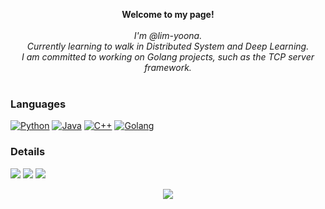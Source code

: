 <p align="center">
    <b>Welcome to my page!</b><br><br>
    <i>
        I'm @lim-yoona.<br>
        Currently learning to walk in Distributed System and Deep Learning.<br>
        I am committed to working on Golang projects, such as the TCP server framework.<br>
    </i><br>
</p>


### Languages
[![Python](https://img.shields.io/badge/python-black?style=for-the-badge&logo=python)](https://github.com/lim-yoona)
[![Java](https://img.shields.io/badge/java-black?style=for-the-badge&logo=openjdk)](https://github.com/lim-yoona)
[![C++](https://img.shields.io/badge/c++-black?style=for-the-badge&logo=cplusplus)](https://github.com/lim-yoona)
[![Golang](https://img.shields.io/badge/golang-black?style=for-the-badge&logo=golang)](https://github.com/lim-yoona)

### Details
![](http://github-profile-summary-cards.vercel.app/api/cards/profile-details?username=lim-yoona&theme=aura)
![](http://github-profile-summary-cards.vercel.app/api/cards/most-commit-language?username=lim-yoona&theme=aura)
![](http://github-profile-summary-cards.vercel.app/api/cards/stats?username=lim-yoona&theme=aura)


<p align="center">
  <a href="https://github.com/lim-yoona">
    <img src="https://komarev.com/ghpvc/?username=limyoona&color=blue&style=flat)" />
  </a>
</p>
<!---
lim-yoona/lim-yoona is a ✨ special ✨ repository because its `README.md` (this file) appears on your GitHub profile.
You can click the Preview link to take a look at your changes.
--->
